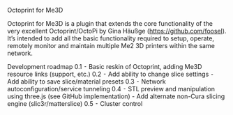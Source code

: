 Octoprint for Me3D

Octoprint for Me3D is a plugin that extends the core functionality of the very excellent Octoprint/OctoPi by Gina Häußge (https://github.com/foosel). It’s intended to add all the basic functionality required to setup, operate, remotely monitor and maintain multiple Me2 3D printers within the same network.

Development roadmap
0.1
	⁃	Basic reskin of Octoprint, adding Me3D resource links (support, etc.)
0.2
	⁃	Add ability to change slice settings
	⁃	Add ability to save slice/material presets
0.3
	⁃	Network autoconfiguration/service tunneling
0.4
	⁃	STL preview and manipulation using three.js (see GitHub implementation)
	-	Add alternate non-Cura slicing engine (slic3r/matterslice)
0.5
	⁃	Cluster control
